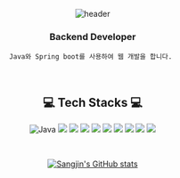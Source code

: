 
<div align="center">
   
![header](https://capsule-render.vercel.app/api?type=waving&color=auto&height=300&section=header&text=Seungchan%20Baek&fontSize=90&animation=fadeIn&fontAlignY=38&descAlignY=51&descAlign=62)




###  Backend Developer 
    
    Java와 Spring boot를 사용하여 웹 개발을 합니다. 
<br/>

   
    
## 💻 Tech Stacks 💻

![Java](https://img.shields.io/badge/Java-007396.svg?&style=for-the-badge&logo=Java&logoColor=white)
<img src="https://img.shields.io/badge/Python-3776AB?style=for-the-badge&logo=Python&logoColor=white">
<img src="https://img.shields.io/badge/JavaScript-F7DF1E?style=for-the-badge&logo=JavaScript&logoColor=white">
<img src="https://img.shields.io/badge/Spring-6DB33F?style=for-the-badge&logo=Spring&logoColor=white">
<img src="https://img.shields.io/badge/MySQL-4479A1?style=for-the-badge&logo=MySQL&logoColor=white">
<img src="https://img.shields.io/badge/Amazon AWS-232F3E?style=for-the-badge&logo=Amazon AWS&logoColor=white">
<img src="https://img.shields.io/badge/Linux-FCC624?style=for-the-badge&logo=Linux&logoColor=black">
<img src="https://img.shields.io/badge/React-61DAFB?style=for-the-badge&logo=React&logoColor=black">
<img src="https://img.shields.io/badge/JavaScript-F7DF1E?style=for-the-badge&logo=JavaScript&logoColor=white">
<img src="https://img.shields.io/badge/Docker-2496ED?style=for-the-badge&logo=Docker&logoColor=white">



<br/>
    

[![Sangjin's GitHub stats](https://github-readme-stats.vercel.app/api?username=BaekSeungChan)](https://github.com/anuraghazra/github-readme-stats)
   
